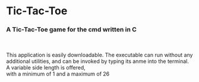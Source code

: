 # Tic-Tac-Toe
### A Tic-Tac-Toe game for the cmd written in C<br>
<br>
<br>
This application is easily downloadable. The executable can run without any additional utilities,
and can be invoked by typing its anme into the terminal. A variable side length is offered, <br>
with a minimum of 1 and a maximum of 26
